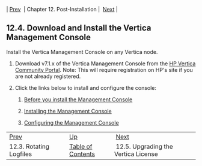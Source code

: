 | [Prev](install.post-install.rotate)  | Chapter 12. Post-Installation |  [Next](install.vertica.license) |

## 12.4. Download and Install the Vertica Management Console

Install the Vertica Management Console on any Vertica node.

1.  Download v7.1.x of the Vertica Management Console from the [HP Vertica Community Portal](https://my.vertica.com/downloads/). Note: This will require registration on HP's site if you are not already registered.

2.  Click the links below to install and configure the console:

    1.  [Before you install the Management Console](https://my.vertica.com/docs/7.1.x/HTML/index.htm#Authoring/InstallationGuide/InstallingMC/BeforeYouInstallManagementConsole.htm)

    2.  [Installing the Management Console](https://my.vertica.com/docs/7.1.x/HTML/index.htm#Authoring/InstallationGuide/InstallingMC/InstallingManagementConsole.htm)

    3.  [Configuring the Management Console](https://my.vertica.com/docs/7.1.x/HTML/index.htm#Authoring/InstallationGuide/InstallingMC/ConfiguringManagementConsole.htm)

|     |     |     |
| --- | --- | --- |
| [Prev](install.post-install.rotate)  | [Up](post_installation) |  [Next](install.vertica.license) |
| 12.3. Rotating Logfiles  | [Table of Contents](index) |  12.5. Upgrading the Vertica License |

